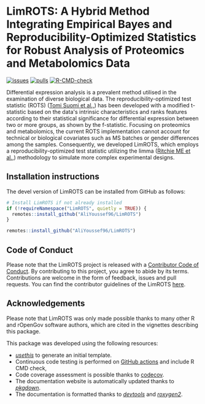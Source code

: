 # LimROTS: A Hybrid Method Integrating Empirical Bayes and Reproducibility-Optimized Statistics for Robust Analysis of Proteomics and Metabolomics Data
[![issues](https://img.shields.io/github/issues/AliYoussef96/LimROTS)](https://github.com/AliYoussef96/LimROTS/issues)
[![pulls](https://img.shields.io/github/issues-pr/AliYoussef96/LimROTS)](https://github.com/AliYoussef96/LimROTS/pulls)
[![R-CMD-check](https://github.com/AliYoussef96/LimROTS/workflows/rworkflows/badge.svg)](https://github.com/AliYoussef96/LimROTS/actions)
<!--[![codecov](https://codecov.io/gh/AliYoussef96/LimROTS/branch/devel/graph/badge.svg)](https://app.codecov.io/gh/AliYoussef96/LimROTS?branch=devel)-->
<!--[![codefactor](https://www.codefactor.io/repository/github/AliYoussef96/LimROTS/badge)](https://www.codefactor.io/repository/github/AliYoussef96/LimROTS)-->


Differential expression analysis is a prevalent method utilised in the examination of diverse biological data.
The reproducibility-optimized test statistic (ROTS) ([Tomi Suomi et al.,](https://journals.plos.org/ploscompbiol/article?id=10.1371/journal.pcbi.1005562)) has been developed with a modified t-statistic based on the data's intrinsic characteristics and ranks features according to their statistical significance for differential expression between two or more groups, as shown by the f-statistic. Focusing on proteomics and metabolomics, the current ROTS implementation cannot account for technical or biological covariates such as MS batches or gender differences among the samples. Consequently, we developed LimROTS, which employs a reproducibility-optimized test statistic utilizing the limma ([Ritchie ME et al.,](https://academic.oup.com/nar/article/43/7/e47/2414268)) methodology to simulate more complex experimental designs.


## Installation instructions

The devel version of LimROTS can be installed from GitHub as follows:

``` r
# Install LimROTS if not already installed
if (!requireNamespace("LimROTS", quietly = TRUE)) {
  remotes::install_github("AliYoussef96/LimROTS")
}
```

``` r
remotes::install_github("AliYoussef96/LimROTS")
```

## Code of Conduct

Please note that the LimROTS project is released with a
[Contributor Code of Conduct](https://bioconductor.org/about/code-of-conduct/).
By contributing to this project, you agree to abide by its terms. Contributions
are welcome in the form of feedback, issues and pull requests. You can find the
contributor guidelines of the LimROTS
[here](https://github.com/AliYoussef96/LimROTS/blob/main/CONTRIBUTING.md).

## Acknowledgements
Please note that LimROTS was only made possible thanks to many other R and
rOpenGov software authors, which are cited in the vignettes describing
this package.

This package was developed using the following resources:

- [_usethis_](https://cran.r-project.org/web/packages/usethis/) to generate an
  initial template.
- Continuous code testing is performed on
  [GitHub actions](https://github.com/features/actions) and include R CMD check,
- Code coverage assessment is possible thanks to
  [codecov](https://app.codecov.io/gh/).
- The documentation website is automatically updated thanks to
  [_pkgdown_](https://cran.r-project.org/web/packages/pkgdown/).
- The documentation is formatted thanks to
  [_devtools_](https://cran.r-project.org/web/packages/devtools/) and
  [_roxygen2_](https://cran.r-project.org/web/packages/roxygen2/).

